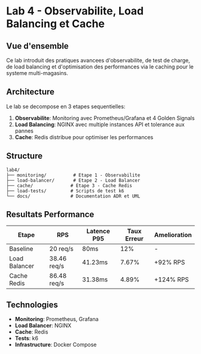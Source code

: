# Lab 4 - Observabilite, Load Balancing et Cache

## Vue d'ensemble

Ce lab introduit des pratiques avancees d'observabilite, de test de charge, de load balancing et d'optimisation des performances via le caching pour le systeme multi-magasins.

## Architecture

Le lab se decompose en 3 etapes sequentielles:

1. **Observabilite**: Monitoring avec Prometheus/Grafana et 4 Golden Signals
2. **Load Balancing**: NGINX avec multiple instances API et tolerance aux pannes  
3. **Cache**: Redis distribue pour optimiser les performances

## Structure

```
lab4/
├── monitoring/          # Etape 1 - Observabilite
├── load-balancer/       # Etape 2 - Load Balancer
├── cache/              # Etape 3 - Cache Redis
├── load-tests/         # Scripts de test k6
└── docs/               # Documentation ADR et UML
```

## Resultats Performance

| Etape | RPS | Latence P95 | Taux Erreur | Amelioration |
|-------|-----|-------------|-------------|-------------|
| Baseline | 20 req/s | 80ms | 12% | - |
| Load Balancer | 38.46 req/s | 41.23ms | 7.67% | +92% RPS |
| Cache Redis | 86.48 req/s | 31.38ms | 4.89% | +124% RPS |

## Technologies

- **Monitoring**: Prometheus, Grafana
- **Load Balancer**: NGINX
- **Cache**: Redis
- **Tests**: k6
- **Infrastructure**: Docker Compose